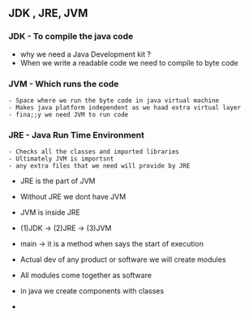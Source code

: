 ## JDK , JRE, JVM

### JDK - To compile the java code

- why we need a Java Development kit ?
- When we write a readable code we need to compile to byte code

### JVM - Which runs the code

    - Space where we run the byte code in java virtual machine
    - Makes java platform independent as we haad extra virtual layer
    - fina;;y we need JVM to run code

### JRE - Java Run Time Environment

    - Checks all the classes and imported libraries
    - Ultimately JVM is importsnt
    - any extra files that we need will provide by JRE

- JRE is the part of JVM
- Without JRE we dont have JVM
- JVM is inside JRE

- (1)JDK -> (2)JRE -> (3)JVM

- main -> it is a method when says the start of execution 
- Actual dev of any product or software we will create modules
-  All modules come together as software
-  in java we create components with classes
-  